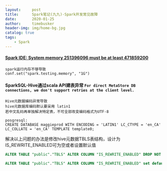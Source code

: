 ```yaml
---
layout:     post
title:      Spark笔记(九九)-Spark开发常见故障
date:       2020-01-25
author:     timebusker
header-img: img/home-bg.jpg
catalog: true
tags:
    - Spark
---
```


#### [Spark IDE: System memory 251396096 must be at least 471859200](https://blog.csdn.net/ellen881103/article/details/78767566)

```
spark运行内存不够导致
conf.set("spark.testing.memory", "1G")
```

#### SparkSQL-Hive通过scala API建表异常 `For direct MetaStore DB connections, we don't support retries at the client level.`

```
Hive元数据编码异常导致
hive元数据库编码默认要采用 latin1 
若中文乱码再单独解决特定表，不可全部改变编码格式为UTF-8

posgresql:
CREATE DATABASE maggieprod WITH ENCODING = 'LATIN1' LC_CTYPE = 'en_CA' LC_COLLATE = 'en_CA' TEMPLATE template0;
```

解决以上问题的办法是修改hive元数据TBLS表结构，设计为IS_REWRITE_ENABLED可为空或者设置默认值

```sql
ALTER TABLE "public"."TBLS" ALTER COLUMN "IS_REWRITE_ENABLED" DROP NOT NULL;

ALTER TABLE "public"."TBLS" ALTER COLUMN "IS_REWRITE_ENABLED" set default(true);
```